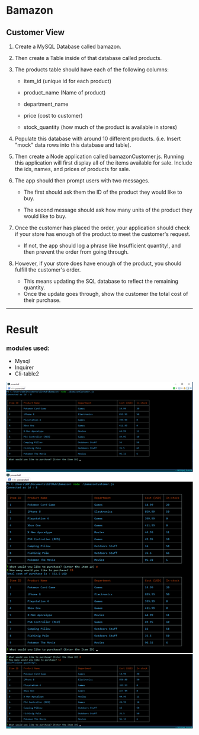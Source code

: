 # Bamazon

## Customer View 

1. Create a MySQL Database called bamazon.

2. Then create a Table inside of that database called products.

3. The products table should have each of the following columns:

   - item_id (unique id for each product)

   - product_name (Name of product)

   - department_name

   - price (cost to customer)

   - stock_quantity (how much of the product is available in stores)

4. Populate this database with around 10 different products. (i.e. Insert "mock" data rows into this database and table).

5. Then create a Node application called bamazonCustomer.js. Running this application will first display all of the items available for sale. Include the ids, names, and prices of products for sale.

6. The app should then prompt users with two messages.

   * The first should ask them the ID of the product they would like to buy.

   * The second message should ask how many units of the product they would like to buy.

7. Once the customer has placed the order, your application should check if your store has enough of the product to meet the customer's request.

   * If not, the app should log a phrase like Insufficient quantity!, and then prevent the order from going through.

8. However, if your store does have enough of the product, you should fulfill the customer's order.

   * This means updating the SQL database to reflect the remaining quantity.
   * Once the update goes through, show the customer the total cost of their purchase.


----------------------------------------------------------------------------------------------------------------------------------------

# Result

### modules used:
* Mysql
* Inquirer
* Cli-table2

![img1](https://github.com/SenorCode/Bamazon/blob/master/img1.PNG)
![img2](https://github.com/SenorCode/Bamazon/blob/master/img2.PNG)
![img3](https://github.com/SenorCode/Bamazon/blob/master/img3.PNG)
